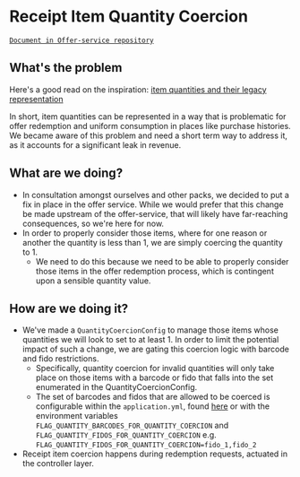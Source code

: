 # Receipt Item Quantity Coercion

[`Document in Offer-service repository`](https://bitbucket.org/fetchrewards/offer-service/src/master/docs/Offers_Receipt_Item_Quantity_Coercion.md)

## What's the problem

Here's a good read on the inspiration: [item quantities and their legacy representation](https://docs.google.com/document/d/1p6EIdWiCcTEQt_6oe5TSnBlHug6Wbpm0I0tmy3L8RvU/edit#heading=h.p2qa5068fhrw)

In short, item quantities can be represented in a way that is problematic for offer redemption and uniform consumption
in places like purchase histories. We became aware of this problem and need a short term way to address it, as it accounts for
a significant leak in revenue.

## What are we doing?

* In consultation amongst ourselves and other packs, we decided to put a fix in place in the offer service. While we would prefer that this
change be made upstream of the offer-service, that will likely have far-reaching consequences, so we're here for now.
* In order to properly consider those items, where for one reason or another the quantity is less than 1, we are simply coercing
the quantity to 1.
  * We need to do this because we need to be able to properly consider those items in the offer redemption process,
  which is contingent upon a sensible quantity value.

## How are we doing it?

* We've made a `QuantityCoercionConfig` to manage those items whose quantities we will look to set to at least 1. In order to
limit the potential impact of such a change, we are gating this coercion logic with barcode and fido restrictions.
  * Specifically, quantity coercion for invalid quantities will only take place on those items with a barcode or fido that falls
  into the set enumerated in the QuantityCoercionConfig.
  * The set of barcodes and fidos that are allowed to be coerced is configurable within the `application.yml`, found [here](https://bitbucket.org/fetchrewards/offer-service/src/master/src/main/resources/application.yml)
    or with the environment variables `FLAG_QUANTITY_BARCODES_FOR_QUANTITY_COERCION` and `FLAG_QUANTITY_FIDOS_FOR_QUANTITY_COERCION` e.g. `FLAG_QUANTITY_FIDOS_FOR_QUANTITY_COERCION=fido_1,fido_2`
* Receipt item coercion happens during redemption requests, actuated in the controller layer.
